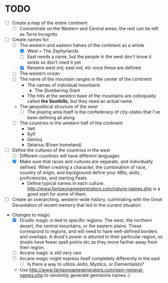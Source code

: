 # TODO

- [ ] Create a map of the entire continent
  - [ ] Concentrate on the Western and Central areas; the rest can be left as Terra Incognito
- [ ] Create names for:
  - [ ] The western and eastern halves of the continent as a whole
    - [X] West = The Zephyrlands
    - [ ] East needs a name, but the people in the west don't know it exists so don't need it yet.
    - [X] Rename west.md, east.md, etc once these are defined
  - [ ] The western ocean
  - [ ] The name of the mountain ranges in the center of the continent
    - The names of individual mountains
      - The Slumbering Giant
    - The hills at the western base of the mountains are colloquially called **the Soothills**, but they need an actual name.
  - The geopolitical structure of the west
    - [ ] The playing area itself is the confederacy of city-states that I've been defining all along
  - [ ] The countries in the western half of the continent
    - Vell
    - Kylf
    - Genouj
    - Selarius (Elven homeland)
- [ ] Define the cultures of the countries in the west
  - [ ] Different countries will have different languages
  - [X] Make sure that races and cultures are separate, and individually defined.  When creating a character, the combination of race, country of origin, and background define your ABIs, skills, proficiencies, and starting Feats.
    - Define typical names in each culture.  http://www.fantasynamegenerators.com/nature-names.php is a good start for some of them.
- [ ] Create an overarching, western-wide history, culminating with the Great Devastation of recent memory that led to the current situation
- Changes to magic
  - [X] Druidic magic is tied to specific regions:  The west, the northern desert, the central mountains, or the eastern plains.  These correspond to regions, and will need to have well-defined borders and overlaps.  A druid's power is attuned to their particular region, so druids have fewer spell points etc as they move farther away from their region.
  - [ ] Arcane magic is still very rare
  - [ ] Arcane magic might express itself completely differently in the east
    - [ ] Is there a way to utilize Jedis, Mystics, or Elementalists?
  - Use http://www.fantasynamegenerators.com/gem-mineral-names.php to randomly generate gemstone names :)

  
  
